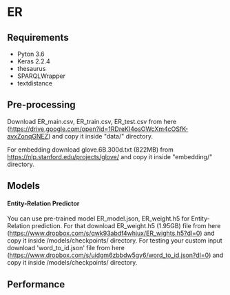 # ER
## Requirements
* Pyton 3.6
* Keras 2.2.4
* thesaurus
* SPARQLWrapper
* textdistance

## Pre-processing
Download ER_main.csv, ER_train.csv, ER_test.csv from here (https://drive.google.com/open?id=1RDreKI4osOWcXm4cOSfK-avxZonqGNEZ) and copy it inside "data/" directory.

For embedding download glove.6B.300d.txt (822MB) from https://nlp.stanford.edu/projects/glove/ and copy it inside "embedding/" directory.

## Models

#### Entity-Relation Predictor
You can use pre-trained model ER_model.json, ER_weight.h5 for Entity-Relation prediction. For that download ER_weight.h5 (1.95GB) file from here (https://www.dropbox.com/s/qwk93abdf4whjux/ER_wights.h5?dl=0) and copy it inside /models/checkpoints/ directory.
For testing your custom input download 'word_to_id.json' file from here (https://www.dropbox.com/s/uidgm6zbbdw5gy6/word_to_id.json?dl=0) and copy it inside /models/checkpoints/ directory.

## Performance
